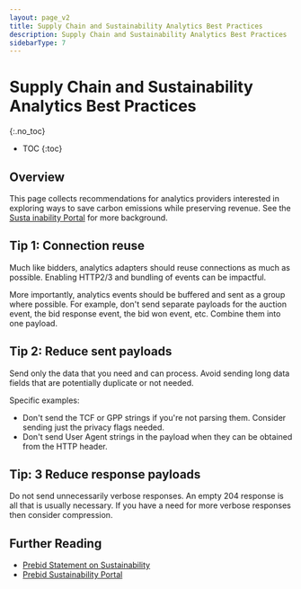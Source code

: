 ```yaml
---
layout: page_v2
title: Supply Chain and Sustainability Analytics Best Practices
description: Supply Chain and Sustainability Analytics Best Practices
sidebarType: 7
---
```


# Supply Chain and Sustainability Analytics Best Practices
{:.no_toc}

- TOC
{:toc}

## Overview

This page collects recommendations for analytics providers interested in exploring ways to save carbon emissions while preserving revenue. See the [Susta
inability Portal](/support/sustainability-portal.html) for more background.

## Tip 1: Connection reuse

Much like bidders, analytics adapters should reuse connections as much as possible. Enabling HTTP2/3 and bundling of events can be impactful.

More importantly, analytics events should be buffered and sent as a group where possible. For example, don't send separate payloads for the auction event, the bid response event, the bid won event, etc. Combine them into one payload.

## Tip 2: Reduce sent payloads

Send only the data that you need and can process. Avoid sending long data fields that are potentially duplicate or not needed.

Specific examples:

- Don't send the TCF or GPP strings if you're not parsing them. Consider sending just the privacy flags needed.
- Don't send User Agent strings in the payload when they can be obtained from the HTTP header.

## Tip: 3 Reduce response payloads

Do not send unnecessarily verbose responses. An empty 204 response is all that is usually necessary. If you have a need for more verbose responses then consider compression.

## Further Reading

- [Prebid Statement on Sustainability](/overview/statement-on-sustainability.html)
- [Prebid Sustainability Portal](/support/sustainability-portal.html)
